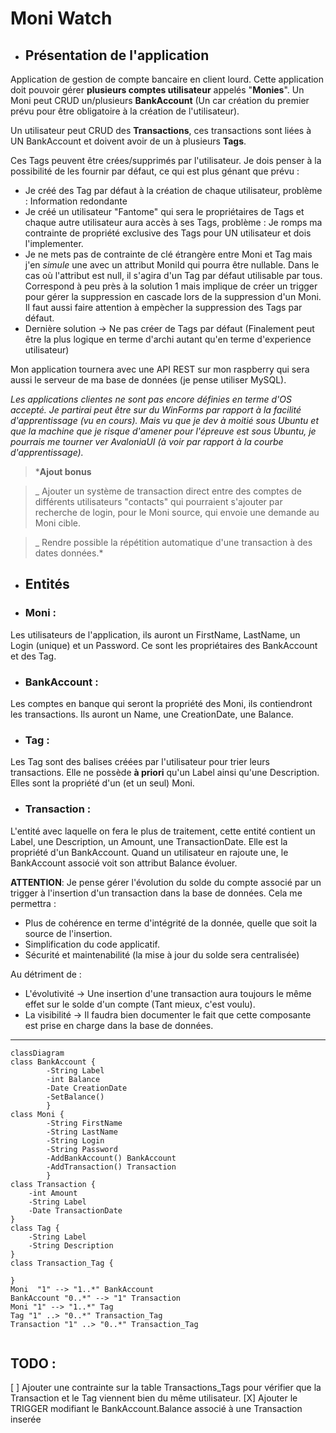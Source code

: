 # Moni Watch

  

-  ## Présentation de l'application

  

Application de gestion de compte bancaire en client lourd. Cette application doit pouvoir gérer **plusieurs comptes utilisateur** appelés "**Monies**". Un Moni peut CRUD un/plusieurs **BankAccount** (Un car création du premier prévu pour être obligatoire à la création de l'utilisateur).

Un utilisateur peut CRUD des **Transactions**, ces transactions sont liées à UN BankAccount et doivent avoir de un à plusieurs **Tags**.

Ces Tags peuvent être crées/supprimés par l'utilisateur. Je dois penser à la possibilité de les fournir par défaut, ce qui est plus génant que prévu :
- Je créé des Tag par défaut à la création de chaque utilisateur, problème : Information redondante
- Je créé un utilisateur "Fantome" qui sera le propriétaires de Tags et chaque autre utilisateur aura accès à ses Tags, problème : Je romps ma contrainte de propriété exclusive des Tags pour UN utilisateur et dois l'implementer.
- Je ne mets pas de contrainte de clé étrangère entre Moni et Tag mais j'en *simule* une avec un attribut MoniId qui pourra être nullable. Dans le cas où l'attribut est null, il s'agira d'un Tag par défaut utilisable par tous. Correspond à peu près à la solution 1 mais implique de créer un trigger pour gérer la suppression en cascade lors de la suppression d'un Moni. Il faut aussi faire attention à empècher la suppression des Tags par défaut. 
- Dernière solution -> Ne pas créer de Tags par défaut (Finalement peut être la plus logique en terme d'archi autant qu'en terme d'experience utilisateur)

Mon application tournera avec une API REST sur mon raspberry qui sera aussi le serveur de ma base de données (je pense utiliser MySQL).

*Les applications clientes ne sont pas encore définies en terme d'OS accepté. Je partirai peut être sur du WinForms par rapport à la facilité d'apprentissage (vu en cours). Mais vu que je dev à moitié sous Ubuntu et que la machine que je risque d'amener pour l'épreuve est sous Ubuntu, je pourrais me tourner ver AvaloniaUI (à voir par rapport à la courbe d'apprentissage).*

  

> ***Ajout bonus**

>_ Ajouter un système de transaction direct entre des comptes de différents utilisateurs "contacts" qui pourraient s'ajouter par recherche de login, pour le Moni source, qui envoie une demande au Moni cible.

>_ Rendre possible la répétition automatique d'une transaction à des dates données.*

  

-  ## Entités

-  ### Moni :

Les utilisateurs de l'application, ils auront un FirstName, LastName, un Login (unique) et un Password. Ce sont les propriétaires des BankAccount et des Tag.

-  ### BankAccount :

Les comptes en banque qui seront la propriété des Moni, ils contiendront les transactions. Ils auront un Name, une CreationDate, une Balance.

-  ### Tag :

Les Tag sont des balises créées par l'utilisateur pour trier leurs transactions. Elle ne possède **à priori** qu'un Label ainsi qu'une Description. Elles sont la propriété d'un (et un seul) Moni.

-  ### Transaction :

L'entité avec laquelle on fera le plus de traitement, cette entité contient un Label, une Description, un Amount, une TransactionDate. Elle est la propriété d'un BankAccount. Quand un utilisateur en rajoute une, le BankAccount associé voit son attribut Balance évoluer.

**ATTENTION**: Je pense gérer l'évolution du solde du compte associé par un trigger à l'insertion d'un transaction dans la base de données.
Cela me permettra :
- Plus de cohérence en terme d'intégrité de la donnée, quelle que soit la source de l'insertion.
- Simplification du code applicatif.
- Sécurité et maintenabilité (la mise à jour du solde sera centralisée)

Au détriment de :
- L'évolutivité -> Une insertion d'une transaction aura toujours le même effet sur le solde d'un compte (Tant mieux, c'est voulu).
- La visibilité -> Il faudra bien documenter le fait que cette composante est prise en charge dans la base de données.
	


----------------------------------------------


```mermaid
classDiagram
class BankAccount {
		-String Label
		-int Balance
		-Date CreationDate
		-SetBalance()
		}
class Moni {
		-String FirstName
		-String LastName
		-String Login
		-String Password
		-AddBankAccount() BankAccount
		-AddTransaction() Transaction
		}
class Transaction {
	-int Amount
	-String Label
	-Date TransactionDate	
}
class Tag {
	-String Label
	-String Description
}
class Transaction_Tag {
	
}
Moni  "1" --> "1..*" BankAccount
BankAccount "0..*" --> "1" Transaction
Moni "1" --> "1..*" Tag
Tag "1" ..> "0..*" Transaction_Tag
Transaction "1" ..> "0..*" Transaction_Tag
		
```


## TODO :
[ ] Ajouter une contrainte sur la table Transactions_Tags pour vérifier que la Transaction et le Tag viennent bien du même utilisateur.
[X] Ajouter le TRIGGER modifiant le BankAccount.Balance associé à une Transaction inserée